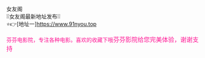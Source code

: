 女友阁
<br>❕❕女友阁最新地址发布❕❕<br>
⭐👉[地址一]<a href=https://www.91nyou.top>https://www.91nyou.top</a>
<td><font color="#FF1493">芬芬电影院，专注各种电影。喜欢的收藏下哦<font size="3">芬芬影院给您完美体验，谢谢支持</font></td>
